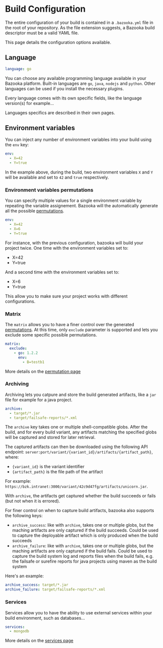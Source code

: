# Build Configuration

The entire configuration of your build is contained in a `.bazooka.yml` file in the root of your repository.
As the file extension suggests, a Bazooka build descriptor must be a valid YAML file.

This page details the configuration options available.

## Language

```yaml
language: go
```

You can choose any available programming language available in your Bazooka platform. Built-in languages are `go`, `java`, `nodejs` and `python`.
Other languages can be used if you install the necessary plugins.

Every language comes with its own specific fields, like the language version(s) for example...

Languages specifics are described in their own pages.

## Environment variables

You can inject any number of environment variables into your build using the `env` key:

```yaml
env:
  - X=42
  - Y=true
```

In the example above, during the build, two environment variables `X` and `Y` will be available and set to `42` and `true` respectively.

### Environment variables permutations

You can specify multiple values for a single environment variable by repeating the variable assignement.
Bazooka will the automatically generate all the possible [permutations](../home/permutations).

```yaml
env:
  - X=42
  - X=6
  - Y=true
```

For instance, with the previous configuration, bazooka will build your project twice. One time with the environment variables set to:

* X=42
* Y=true

And a second time with the environment variables set to:

* X=6
* Y=true

This allow you to make sure your project works with different configurations.

### Matrix

The `matrix` allows you to have a finer control over the generated [permutations](../home/permutations).
At this time, only `exclude` parameter is supported and lets you exclude some specific possible permutations.

```yaml
matrix:
  exclude:
    - go: 1.2.2
      env:
        - B=testb1
```


More details on the [permutation page](../home/permutations)

### Archiving

Archiving lets you catpure and store the build generated artifacts, like a `jar` file for example for a java project.

```yaml
archive:
  - target/*.jar
  - target/failsafe-reports/*.xml
```

The `archive` key takes one or multiple shell-compatible globs.
After the build, and for every build variant, any artifacts matching the specified globs will be captured and stored for later retrieval.

The captured artifacts can then be downloaded using the following API endpoint: `server:port/variant/{variant_id}/artifacts/{artifact_path}`, where:

* `{variant_id}` is the variant identifier
* `{artifact_path}` is the file path of the artifact

For example: `https://bzk.intranet:3000/variant/42c9d47fg/artifacts/unicorn.jar`.

With `archive`, the artifacts get captured whether the build succeeds or fails (but not when it is errored).

For finer control on when to capture build artifacts, bazooka also supports the following keys:

* `archive_success`: like with `archive`, takes one or multiple globs, but the maching artifacts are only captured if the build succeeds. Could be used to capture the deployable artifact which is only produced when the build succeeds
* `archive_failure`: like with `archive`, takes one or multiple globs, but the maching artifacts are only captured if the build fails. Could be used to capture the build system log and reports files when the build fails, e.g. the failsafe or surefire reports for java projects using maven as the build system

Here's an example:

```yaml
archive_success: target/*.jar
archive_failure: target/failsafe-reports/*.xml
```

### Services

Services allow you to have the ability to use external services within your build environment, such as databases...

```yaml
services:
  - mongodb
```

More details on the [services page](../home/services)
